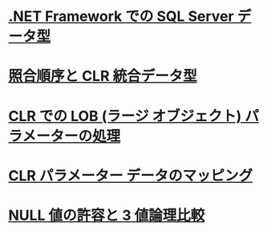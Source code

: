 # [.NET Framework での SQL Server データ型](sql-server-data-types-in-the-net-framework.md)
# [照合順序と CLR 統合データ型](collation-and-clr-integration-data-types.md)
# [CLR での LOB (ラージ オブジェクト) パラメーターの処理](handling-large-object-lob-parameters-in-the-clr.md)
# [CLR パラメーター データのマッピング](mapping-clr-parameter-data.md)
# [NULL 値の許容と 3 値論理比較](nullability-and-three-value-logic-comparisons.md)
